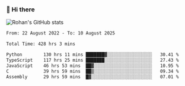 ### 👋 Hi there 

<!--
**rohznmdev/rohznmdev** is a ✨ _special_ ✨ repository because its `README.md` (this file) appears on your GitHub profile.

Here are some ideas to get you started:

- 🔭 I’m currently working on ...
- 🌱 I’m currently learning Ruby and Ruby on Rails
- 👯 I’m looking to collaborate on ...
- 🤔 I’m looking for help with ...
- 💬 Ask me about ...
- 📫 How to reach me: ...
- 😄 Pronouns: ...
- ⚡ Fun fact: ...
-->
![Rohan's GitHub stats](https://github-readme-stats.vercel.app/api?username=rohznmdev&theme=dark&show_icons=true)

<!--START_SECTION:waka-->

```txt
From: 22 August 2022 - To: 10 August 2025

Total Time: 428 hrs 3 mins

Python        130 hrs 11 mins ███████▓░░░░░░░░░░░░░░░░░   30.41 %
TypeScript    117 hrs 25 mins ███████░░░░░░░░░░░░░░░░░░   27.43 %
JavaScript    46 hrs 53 mins  ██▓░░░░░░░░░░░░░░░░░░░░░░   10.95 %
C             39 hrs 59 mins  ██▒░░░░░░░░░░░░░░░░░░░░░░   09.34 %
Assembly      29 hrs 59 mins  █▓░░░░░░░░░░░░░░░░░░░░░░░   07.01 %
```

<!--END_SECTION:waka-->
